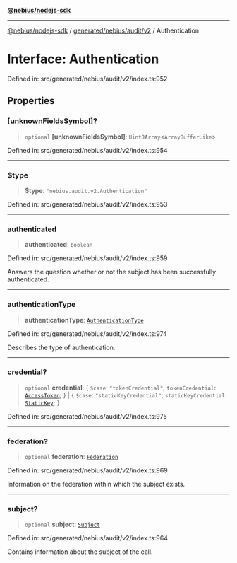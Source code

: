 [**@nebius/nodejs-sdk**](../../../../../README.md)

---

[@nebius/nodejs-sdk](../../../../../README.md) / [generated/nebius/audit/v2](../README.md) / Authentication

# Interface: Authentication

Defined in: src/generated/nebius/audit/v2/index.ts:952

## Properties

### \[unknownFieldsSymbol\]?

> `optional` **\[unknownFieldsSymbol\]**: `Uint8Array`\<`ArrayBufferLike`\>

Defined in: src/generated/nebius/audit/v2/index.ts:954

---

### $type

> **$type**: `"nebius.audit.v2.Authentication"`

Defined in: src/generated/nebius/audit/v2/index.ts:953

---

### authenticated

> **authenticated**: `boolean`

Defined in: src/generated/nebius/audit/v2/index.ts:959

Answers the question whether or not the subject has been successfully authenticated.

---

### authenticationType

> **authenticationType**: [`AuthenticationType`](../type-aliases/AuthenticationType.md)

Defined in: src/generated/nebius/audit/v2/index.ts:974

Describes the type of authentication.

---

### credential?

> `optional` **credential**: \{ `$case`: `"tokenCredential"`; `tokenCredential`: [`AccessToken`](AccessToken.md); \} \| \{ `$case`: `"staticKeyCredential"`; `staticKeyCredential`: [`StaticKey`](StaticKey.md); \}

Defined in: src/generated/nebius/audit/v2/index.ts:975

---

### federation?

> `optional` **federation**: [`Federation`](Federation.md)

Defined in: src/generated/nebius/audit/v2/index.ts:969

Information on the federation within which the subject exists.

---

### subject?

> `optional` **subject**: [`Subject`](Subject.md)

Defined in: src/generated/nebius/audit/v2/index.ts:964

Contains information about the subject of the call.
